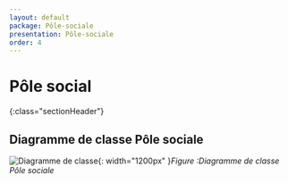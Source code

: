 ```yaml
---
layout: default
package: Pôle-sociale
presentation: Pôle-sociale
order: 4
---
```


# Pôle social 
{:class="sectionHeader"}

<!-- new slide -->

## Diagramme de classe  Pôle sociale 
![Diagramme de classe ](/conception/Pôle-sociale/images/service-social.png){: width="1200px" }*Figure :Diagramme de classe  Pôle sociale*

<!-- new slide -->